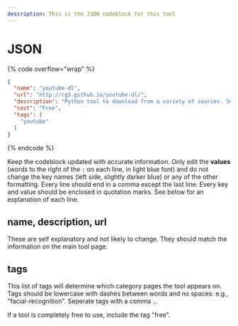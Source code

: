 ```yaml
---
description: This is the JSON codeblock for this tool
---
```


# JSON

{% code overflow="wrap" %}
```json
{
  "name": "youtube-dl",
  "url": "http://rg3.github.io/youtube-dl/",
  "description": "Python tool to download from a variety of sources. Select video / audio formats, quality etc. Updated frequently to support parsing the relevant sources (alternate link: youtube-dl.org)",
  "cost": "Free",
  "tags": [
    "youtube"
  ]
}
```
{% endcode %}

Keep the codeblock updated with accurate information. Only edit the **values** (words to the right of the `:` on each line, in light blue font) and do not change the key names (left side, slightly darker blue) or any of the other formatting. Every line should end in a comma except the last line. Every key and value should be enclosed in quotation marks. See below for an explanation of each line.&#x20;

## name, description, url

These are self explanatory and not likely to change. They should match the information on the main tool page.

## tags

This list of tags will determine which category pages the tool appears on. Tags should be lowercase with dashes between words and no spaces: e.g., "facial-recognition". Seperate tags with a comma `,`.

If a tool is completely free to use, include the tag "free".

